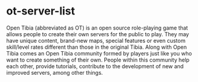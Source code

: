 # ot-server-list
Open Tibia (abbreviated as OT) is an open source role-playing game that allows people to create their own servers for the public to play. They may have unique content, brand-new maps, special features or even custom skill/level rates different than those in the original Tibia. Along with Open Tibia comes an Open Tibia community formed by players just like you who want to create something of their own. People within this community help each other, provide tutorials, contribute to the development of new and improved servers, among other things.
